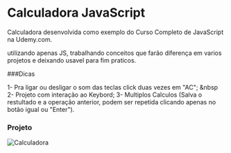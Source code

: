 # Calculadora JavaScript



Calculadora desenvolvida como exemplo do Curso Completo de JavaScript na Udemy.com.

utilizando apenas JS, trabalhando conceitos que farão diferença em varios projetos e deixando usavel para fim praticos. 


###Dicas

1- Pra ligar ou desligar o som das teclas click duas vezes em "AC"; &nbsp
2- Projeto com interação ao Keybord;
3- Multiplos Calculos (Salva o restultado e a operação anterior, podem ser repetida clicando apenas no botão igual ou "Enter").

### Projeto
![Calculadora](https://firebasestorage.googleapis.com/v0/b/hcode-com-br.appspot.com/o/calculadora-hcode.jpg?alt=media&token=5406aa3f-b965-401c-9b4e-654609c78b33)
